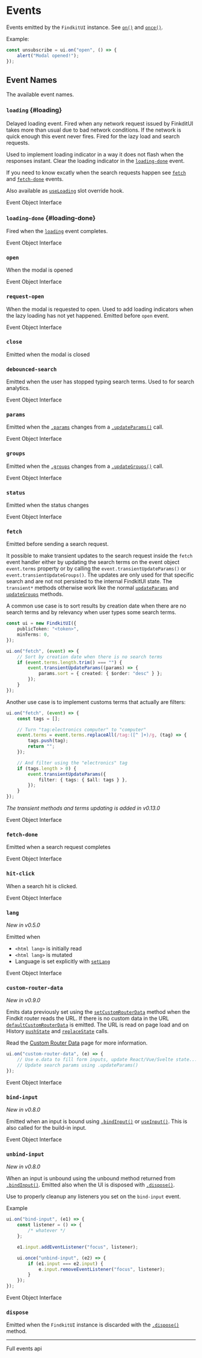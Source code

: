 # Events

Events emitted by the `FindkitUI` instance. See [`on()`](/ui/api/#on) and
[`once()`](/ui/api/#once).

Example:

```ts
const unsubscribe = ui.on("open", () => {
	alert("Modal opened!");
});
```

## Event Names

The available event names.

### `loading` {#loading}

Delayed loading event. Fired when any network request issued by FinkditUI takes
more than usual due to bad network conditions. If the network is quick enough
this event never fires. Fired for the lazy load and search requests.

Used to implement loading indicator in a way it does not flash when the
responses instant. Clear the loading indicator in the
[`loading-done`](#loading-done) event.

If you need to know excatly when the search requests happen see
[`fetch`](#fetch) and [`fetch-done`](#fetch-done) events.

Also available as [`useLoading`](/ui/slot-overrides/hooks#useLoading) slot
override hook.

<Api page="ui.loading">Event Object Interface</Api>

### `loading-done` {#loading-done}

Fired when the [`loading`](#loading) event completes.

<Api page="ui.openevent">Event Object Interface</Api>

### `open`

When the modal is opened

<Api page="ui.openevent">Event Object Interface</Api>

### `request-open`

When the modal is requested to open. Used to add loading indicators when the
lazy loading has not yet happened. Emitted before `open` event.

<Api page="ui.requestopenevent">Event Object Interface</Api>

### `close`

Emitted when the modal is closed

### `debounced-search`

Emitted when the user has stopped typing search terms. Used to for search analytics.

<Api page="ui.debouncedsearchevent">Event Object Interface</Api>

### `params`

Emitted when the [`.params`](/ui/api/#params-prop) changes from a [`.updateParams()`](/ui/api/#updateParams) call.

<Api page="ui.paramschangeevent">Event Object Interface</Api>

### `groups`

Emitted when the [`.groups`](/ui/api/#groups-prop) changes from a [`.updateGroups()`](/ui/api/#updateGroups) call.

<Api page="ui.groupschangeevent">Event Object Interface</Api>

### `status`

Emitted when the status changes

<Api page="ui.statuschangeevent">Event Object Interface</Api>

### `fetch`

Emitted before sending a search request.

It possible to make transient updates to the search request inside the `fetch`
event handler either by updating the search terms on the event object
`event.terms` property or by calling the `event.transientUpdateParams()` or
`event.transientUpdateGroups()`. The updates are only used for that specific
search and are not not persisted to the internal FindkitUI state. The
`transient*` methods otherwise work like the normal
[`updateParams`](/ui/api/#updateParams) and
[`updateGroups`](/ui/api/#updateGroups) methods.

A common use case is to sort results by creation date when there are no search
terms and by relevancy when user types some search terms.

```ts
const ui = new FindkitUI({
	publicToken: "<token>",
	minTerms: 0,
});

ui.on("fetch", (event) => {
	// Sort by creation date when there is no search terms
	if (event.terms.length.trim() === "") {
		event.transientUpdateParams((params) => {
			params.sort = { created: { $order: "desc" } };
		});
	}
});
```

Another use case is to implement customs terms that actually are filters:

```ts
ui.on("fetch", (event) => {
	const tags = [];

	// Turn "tag:electronics computer" to "computer"
	event.terms = event.terms.replaceAll(/tag:([^ ]+)/g, (tag) => {
		tags.push(tag);
		return "";
	});

	// And filter using the "electronics" tag
	if (tags.length > 0) {
		event.transientUpdateParams({
			filter: { tags: { $all: tags } },
		});
	}
});
```

_The transient methods and terms updating is added in v0.13.0_

<Api page="ui.fetchevent">Event Object Interface</Api>

### `fetch-done`

Emitted when a search request completes

<Api page="ui.fetchdoneevent">Event Object Interface</Api>

### `hit-click`

When a search hit is clicked.

<Api page="ui.hitclickevent">Event Object Interface</Api>

### `lang`

_New in v0.5.0_

Emitted when

- `<html lang>` is initially read
- `<html lang>` is mutated
- Language is set explicitly with [`setLang`](/ui/api/#setLang)

<Api page="ui.languagechangeevent">Event Object Interface</Api>

### `custom-router-data`

_New in v0.9.0_

Emits data previously set using the
[`setCustomRouterData`](/ui/api/#setCustomRouterData) method when the Findkit
router reads the URL. If there is no custom data in the URL
[`defaultCustomRouterData`](/ui/api/#defaultCustomRouterData) is emitted. The
URL is read on page load and on History
[`pushState`](https://developer.mozilla.org/en-US/docs/Web/API/History/pushState)
and
[`replaceState`](https://developer.mozilla.org/en-US/docs/Web/API/History/replaceState)
calls.

Read the [Custom Router Data](/ui/custom-router-data) page for more
information.

```ts
ui.on("custom-router-data", (e) => {
	// Use e.data to fill form inputs, update React/Vue/Svelte state...
	// Update search params using .updateParams()
});
```

<Api page="ui.CustomRouterDataEvent">Event Object Interface</Api>

### `bind-input`

_New in v0.8.0_

Emitted when an input is bound using [`.bindInput()`](/ui/api/#bindInput) or [`useInput()`](/ui/slot-overrides/hooks#useInput).
This is also called for the build-in input.

<Api page="ui.bindinput">Event Object Interface</Api>

### `unbind-input`

_New in v0.8.0_

When an input is unbound using the unbound method returned from
[`.bindInput()`](/ui/api/#bindInput). Emitted also when the UI is disposed with
[`.dispose()`](/ui/api/#dispose).

Use to properly cleanup any listeners you set on the `bind-input` event.

Example

```ts
ui.on("bind-input", (e1) => {
	const listener = () => {
		/* whatever */
	};

	e1.input.addEventListener("focus", listener);

	ui.once("unbind-input", (e2) => {
		if (e1.input === e2.input) {
			e.input.removeEventListener("focus", listener);
		}
	});
});
```

<Api page="ui.bindinput">Event Object Interface</Api>

### `dispose`

Emitted when the `FindkitUI` instance is discarded with the [`.dispose()`](/ui/api/#dispose) method.

---

<Api page="ui.findkituievents" >Full events api</Api>
